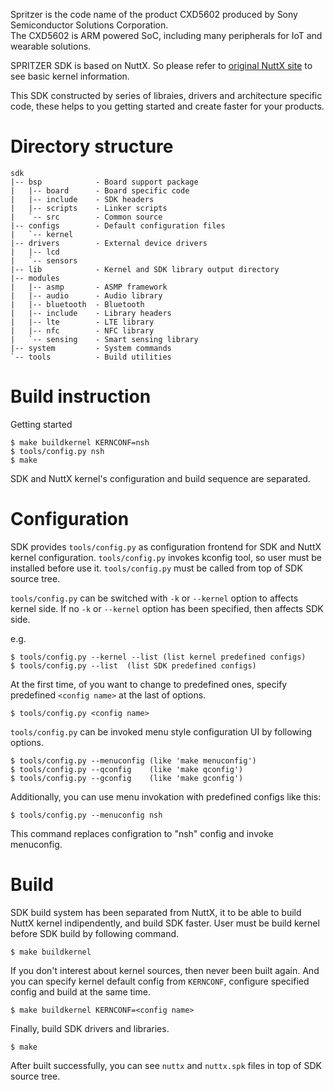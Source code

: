 Spritzer is the code name of the product CXD5602 produced by Sony Semiconductor
Solutions Corporation.  
The CXD5602 is ARM powered SoC, including many peripherals for IoT and
wearable solutions.
  
SPRITZER SDK is based on NuttX. So please refer to [original NuttX site](http://www.nuttx.org/) to see basic
kernel information.

This SDK constructed by series of libraies, drivers and architecture specific
code, these helps to you getting started and create faster for your products.


# Directory structure

```
sdk
|-- bsp            - Board support package
|   |-- board      - Board specific code
|   |-- include    - SDK headers
|   |-- scripts    - Linker scripts
|   `-- src        - Common source
|-- configs        - Default configuration files
|   `-- kernel
|-- drivers        - External device drivers
|   |-- lcd
|   `-- sensors
|-- lib            - Kernel and SDK library output directory
|-- modules
|   |-- asmp       - ASMP framework
|   |-- audio      - Audio library
|   |-- bluetooth  - Bluetooth
|   |-- include    - Library headers
|   |-- lte        - LTE library
|   |-- nfc        - NFC library
|   `-- sensing    - Smart sensing library
|-- system         - System commands
`-- tools          - Build utilities
```

# Build instruction

Getting started

```
$ make buildkernel KERNCONF=nsh
$ tools/config.py nsh
$ make
```

SDK and NuttX kernel's configuration and build sequence are separated.

# Configuration

SDK provides `tools/config.py` as configuration frontend for SDK and NuttX
kernel configuration. `tools/config.py` invokes kconfig tool, so user must
be installed before use it.
`tools/config.py` must be called from top of SDK source tree.

`tools/config.py` can be switched with `-k` or `--kernel` option to affects
kernel side.
If no `-k` or `--kernel` option has been specified, then affects SDK side.

e.g.
```
$ tools/config.py --kernel --list (list kernel predefined configs)
$ tools/config.py --list  (list SDK predefined configs)
```

At the first time, of you want to change to predefined ones, specify
predefined `<config name>` at the last of options.

```
$ tools/config.py <config name>
```

`tools/config.py` can be invoked menu style configuration UI by following
options.

```
$ tools/config.py --menuconfig (like 'make menuconfig')
$ tools/config.py --qconfig    (like 'make qconfig')
$ tools/config.py --gconfig    (like 'make gconfig')
```

Additionally, you can use menu invokation with predefined configs like this:

```
$ tools/config.py --menuconfig nsh
```

This command replaces configration to "nsh" config and invoke menuconfig.

# Build

SDK build system has been separated from NuttX, it to be able to build NuttX
kernel indipendently, and build SDK faster.
User must be build kernel before SDK build by following command.

```
$ make buildkernel
```

If you don't interest about kernel sources, then never been built again.
And you can specify kernel default config from `KERNCONF`, configure specified
config and build at the same time.

```
$ make buildkernel KERNCONF=<config name>
```

Finally, build SDK drivers and libraries.

```
$ make
```

After built successfully, you can see `nuttx` and `nuttx.spk` files in top of
SDK source tree.
